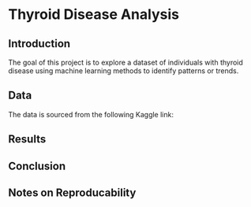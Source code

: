 # Thyroid Disease Analysis

## Introduction

The goal of this project is to explore a dataset of individuals with thyroid disease using machine learning methods to identify patterns or trends. 

## Data

The data is sourced from the following Kaggle link:



## Results

## Conclusion

## Notes on Reproducability
